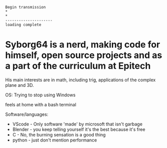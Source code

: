 ```
Begin transmission
*
*
---------------------
loading complete
```

# Syborg64 is a nerd, making code for himself, open source projects and as a part of the curriculum at Epitech

His main interests are in math, including trig, applications of the complex plane and 3D.

OS: Trying to stop using Windows

feels at home with a bash terminal

Software/languages:
- VScode - Only software 'made' by microsoft that isn't garbage
- Blender - you keep telling yourself it's the best because it's free
- C - No, the burning sensation is a good thing
- python - just don't mention performance

